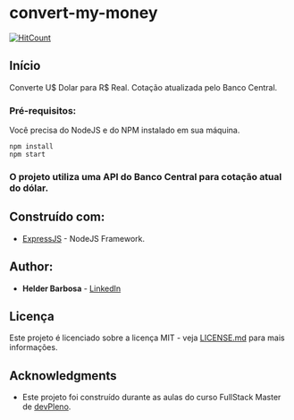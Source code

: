 # convert-my-money

[![HitCount](https://hits.dwyl.com/helder-barbosa/helder-barbosa/convert-my-money.svg)](https://hits.dwyl.com/helder-barbosa/helder-barbosa/convert-my-money)


## Início

Converte U$ Dolar para R$ Real. Cotação atualizada pelo Banco Central.

### Pré-requisitos:

Você precisa do NodeJS e do NPM instalado em sua máquina.

```
npm install
npm start
```
### O projeto utiliza uma API do Banco Central para cotação atual do dólar.


## Construído com:

* [ExpressJS](https://expressjs.com/pt-br/) - NodeJS Framework.

## Author:

* **Helder Barbosa** - [LinkedIn](https://www.linkedin.com/in/helder-barbosa1/)


## Licença

Este projeto é licenciado sobre a licença MIT - veja [LICENSE.md](LICENSE.md) para mais informações.

## Acknowledgments

* Este projeto foi construído durante as aulas do curso FullStack Master de [devPleno](https://devpleno.com/).
